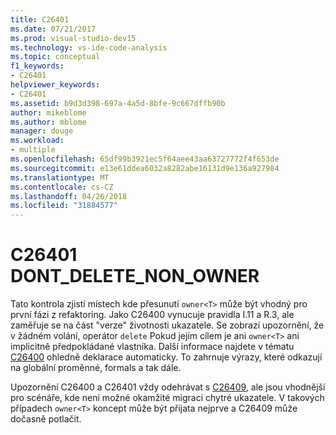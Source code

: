 ```yaml
---
title: C26401
ms.date: 07/21/2017
ms.prod: visual-studio-dev15
ms.technology: vs-ide-code-analysis
ms.topic: conceptual
f1_keywords:
- C26401
helpviewer_keywords:
- C26401
ms.assetid: b9d3d398-697a-4a5d-8bfe-9c667dffb90b
author: mikeblome
ms.author: mblome
manager: douge
ms.workload:
- multiple
ms.openlocfilehash: 65df99b3921ec5f64aee43aa63727772f4f653de
ms.sourcegitcommit: e13e61ddea6032a8282abe16131d9e136a927984
ms.translationtype: MT
ms.contentlocale: cs-CZ
ms.lasthandoff: 04/26/2018
ms.locfileid: "31884577"
---
```

# <a name="c26401-dontdeletenonowner"></a>C26401 DONT_DELETE_NON_OWNER
Tato kontrola zjistí místech kde přesunutí `owner<T>` může být vhodný pro první fázi z refaktoring. Jako C26400 vynucuje pravidla I.11 a R.3, ale zaměřuje se na část "verze" životnosti ukazatele. Se zobrazí upozornění, že v žádném volání, operátor `delete` Pokud jejím cílem je ani `owner<T>` ani implicitně předpokládané vlastníka. Další informace najdete v tématu [C26400](c26400.md) ohledně deklarace automaticky. To zahrnuje výrazy, které odkazují na globální proměnné, formals a tak dále.


Upozornění C26400 a C26401 vždy odehrávat s [C26409](c26409.md), ale jsou vhodnější pro scénáře, kde není možné okamžité migraci chytré ukazatele. V takových případech `owner<T>` koncept může být přijata nejprve a C26409 může dočasně potlačit.
